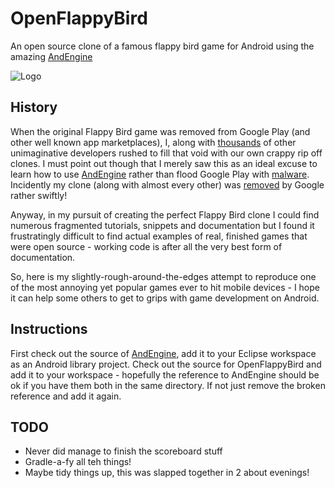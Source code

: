 OpenFlappyBird
==============

An open source clone of a famous flappy bird game for Android using the amazing [AndEngine][1]

![Logo](http://i.imgur.com/UO84Emn.png)

History
-------

When the original Flappy Bird game was removed from Google Play (and other well known app marketplaces), I, along with [thousands][2] of other unimaginative developers rushed to fill that void with our own crappy rip off clones. I must point out though that I merely saw this as an ideal excuse to learn how to use [AndEngine][1] rather than flood Google Play with [malware][3]. Incidently my clone (along with almost every other) was [removed][4] by Google rather swiftly! 

Anyway, in my pursuit of creating the perfect Flappy Bird clone I could find numerous fragmented tutorials, snippets and documentation but I found it frustratingly difficult to find actual examples of real, finished games that were open source - working code is after all the very best form of documentation. 

So, here is my slightly-rough-around-the-edges attempt to reproduce one of the most annoying yet popular games ever to hit mobile devices - I hope it can help some others to get to grips with game development on Android.

Instructions
--------
First check out the source of [AndEngine][5], add it to your Eclipse workspace as an Android library project. Check out the source for OpenFlappyBird and add it to your workspace - hopefully the reference to AndEngine should be ok if you have them both in the same directory. If not just remove the broken reference and add it again.

TODO
--------
  - Never did manage to finish the scoreboard stuff
  - Gradle-a-fy all teh things!
  - Maybe tidy things up, this was slapped together in 2 about evenings!



[1]: http://www.andengine.org/
[2]: https://play.google.com/store/search?q=flappy%20bird
[3]: http://uk.pcmag.com/news/33567/nearly-80-percent-of-flappy-bird-clones-contained
[4]: http://i.imgur.com/bJSoYYI.png
[5]: https://github.com/nicolasgramlich/AndEngine
